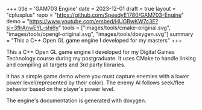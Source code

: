 +++
title = 'GAM703 Engine'
date = 2023-12-01
draft = true
layout = "cplusplus"
repo = "https://github.com/SpeedyE1780/GAM703-Engine"
demo = "https://www.youtube.com/embed/HUGRwKW7c3E?si=3flrAnwEYL-shi6y"
tools = ["images/tools/cmake-original.svg", "images/tools/opengl-original.svg", "images/tools/doxygen.svg"]
summary = "This a C++ Open GL game engine I developed for my masters"
+++

This a C++ Open GL game engine I developed for my Digital Games Technology course during my postgraduate.
It uses CMake to handle linking and compiling all targets and 3rd party libraries.

It has a simple game demo where you must capture enemies with a lower power level(represented by their color).
The enemy AI follows seek/flee behavior based on the player's power level.

The engine's documentation is generated with doxygen.

